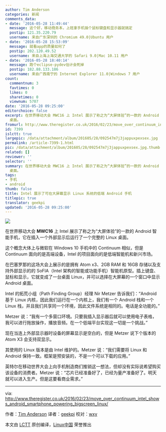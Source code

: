 ```yaml
---
author: Tim Anderson
categories: 新闻
comments_data:
- date: '2016-05-28 11:49:44'
  message: 这个好，移动商务本，上班拿手机插个鼠标键盘和显示器就搞定
  postip: 121.35.220.79
  username: 来自广东深圳的 Chromium 49.0|Ubuntu 用户
- date: '2016-05-28 15:53:09'
  message: 就看app的质量如何了
  postip: 202.120.49.52
  username: 来自上海上海交通大学的 Safari 9.0|Mac 10.11 用户
- date: '2016-05-28 18:40:14'
  message: 跑个eclipse-pydev估计会死掉
  postip: 182.88.133.186
  username: 来自广西南宁的 Internet Explorer 11.0|Windows 7 用户
count:
  commentnum: 3
  favtimes: 0
  likes: 0
  sharetimes: 0
  viewnum: 5707
date: '2016-05-28 09:25:00'
editorchoice: false
excerpt: 在世界移动大会 MWC16 上 Intel 展示了称之为“大屏体验”的一款的 Android 智能手机，它在插入一个外部显示后运行了一个完整的 Linux
  桌面。
fromurl: http://www.theregister.co.uk/2016/02/23/move_over_continuum_intel_shows_android_smartphone_powering_bigscreen_linux/
id: 7399
islctt: true
largepic: /data/attachment/album/201605/28/092547m7j3jappuxpexsex.jpg
permalink: /article-7399-1.html
pic: /data/attachment/album/201605/28/092547m7j3jappuxpexsex.jpg.thumb.jpg
related: []
reviewer: ''
selector: ''
summary: 在世界移动大会 MWC16 上 Intel 展示了称之为“大屏体验”的一款的 Android 智能手机，它在插入一个外部显示后运行了一个完整的 Linux
  桌面。
tags:
- 手机
- android
thumb: false
title: Intel 展示了可在大屏幕显示 Linux 系统的低端 Android 手机
titlepic: true
translator: geekpi
updated: '2016-05-28 09:25:00'
---
```


![](/data/attachment/album/201605/28/092547m7j3jappuxpexsex.jpg)


在世界移动大会 **MWC16** 上 Intel 展示了称之为“大屏体验”的一款的 Android 智能手机，它在插入一个外部显示后运行了一个完整的 Linux 桌面。


这个概念大体上与微软在 Windows 10 手机中的 Continuum 相似，但是 Continuum 面向的是高端设备，Intel 的项目面向的是低端智能机和新兴市场。


在巴塞罗那的这场大会上展示的是拥有 Atom x3、2GB RAM 和 16GB 存储以及支持外部显示的的 SoFIA（Intel 架构的智能或功能手机）智能机原型。插上键盘、鼠标和显示，它就变成了一台桌面 Linux，并可以选择在大屏幕的一个窗口中显示 Android 桌面。


Intel 的拓荒小组（Path Finding Group）经理 Nir Metzer 告诉我们：“Android 基于 Linux 内核，因此我们运行在一个内核上，我们有一个 Android 栈和一个 Linux 栈，并且我们共享同一个环境，因此文件系统是相同的。电话是全功能的。”


Metzer 说：“我有一个多窗口环境。只要我插入显示器后就可以使用电子表格，我可以进行拖放操作，播放音频。在一个低端平台实现这一切是一个挑战。”


现在当连上外部显示器时设备的屏幕显示是空白的，但是 Metzer 说下个版本的 Atom X3 会支持双显示。


其使用的 Linux 版本是由 Intel 维护的。Metzer 说：“我们需要将 Linux 和 Android 保持一致。框架是预安装的，不是一个可以下载的应用。”


英特尔在移动世界大会上向手机制造商们推销这一想法，但却没有实际说希望购买该设备的消费者。Metzer 说：“芯片已经准备好了，已经为量产准备好了。明天就可以进入生产。但是这要看商业需求。”




---


via: <http://www.theregister.co.uk/2016/02/23/move_over_continuum_intel_shows_android_smartphone_powering_bigscreen_linux/>


作者：[Tim Anderson](http://www.theregister.co.uk/Author/2878) 译者：[geekpi](https://github.com/geekpi) 校对：[wxy](https://github.com/wxy)


本文由 [LCTT](https://github.com/LCTT/TranslateProject) 原创编译，[Linux中国](https://linux.cn/) 荣誉推出